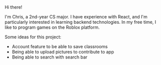Hi there!

I'm Chris, a 2nd-year CS major. I have experience with React, and I'm particularly interested in learning backend technologies. In my free time, I like to program games on the Roblox platform.

Some ideas for this project:
* Account feature to be able to save classrooms
* Being able to upload pictures to contribute to app
* Being able to search with search bar